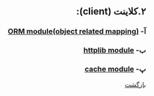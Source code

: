 <div dir="rtl">

## ۲.کلاینت‌ (client):
### آ- [ORM module(object related mapping)](https://github.com/NikanV/Beego/blob/introbranch/Introduction/ORMModule.md)
### ب- [httplib module](https://github.com/NikanV/Beego/blob/introbranch/Introduction/HttplibModule.md)
### پ- [cache module](https://github.com/NikanV/Beego/blob/introbranch/Introduction/CacheModule.md)


  [بازگشت](https://github.com/NikanV/Beego/blob/introbranch/Introduction/Intro.md)

</div>
